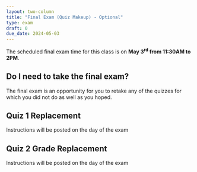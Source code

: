 ```yaml
---
layout: two-column
title: "Final Exam (Quiz Makeup) - Optional"
type: exam
draft: 0
due_date: 2024-05-03
---
```


The scheduled final exam time for this class is on **May 3<sup>rd</sup> from 11:30AM to 2PM**.

## Do I need to take the final exam?
The final exam is an opportunity for you to retake any of the quizzes for which you did not do as well as you hoped.

## Quiz 1 Replacement

Instructions will be posted on the day of the exam

## Quiz 2 Grade Replacement

Instructions will be posted on the day of the exam
